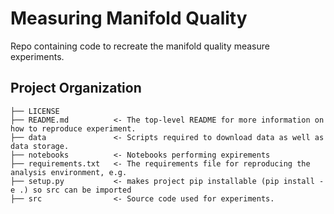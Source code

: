Measuring Manifold Quality
==============================

Repo containing code to recreate the manifold quality measure experiments. 

Project Organization
------------

    ├── LICENSE
    ├── README.md          <- The top-level README for more information on how to reproduce experiment.
    ├── data               <- Scripts required to download data as well as data storage.
    ├── notebooks          <- Notebooks performing expirements
    ├── requirements.txt   <- The requirements file for reproducing the analysis environment, e.g.
    ├── setup.py           <- makes project pip installable (pip install -e .) so src can be imported
    ├── src                <- Source code used for experiments.